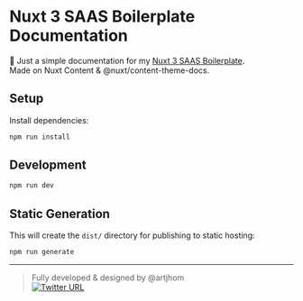 # Nuxt 3 SAAS Boilerplate Documentation

📄 Just a simple documentation for my [Nuxt 3 SAAS Boilerplate](https://github.com/artjHom00/nuxt3-saas-boilerplate). \
Made on Nuxt Content & @nuxt/content-theme-docs.

## Setup

Install dependencies:

```bash
npm run install
```

## Development

```bash
npm run dev
```

## Static Generation

This will create the `dist/` directory for publishing to static hosting:

```bash
npm run generate
```

----


> Fully developed & designed by @artjhom \
> [![Twitter URL](https://img.shields.io/twitter/url.svg?label=Follow%20artjhom&style=social&url=https%3A%2F%2Ftwitter.com%2Fartjhom)](https://twitter.com/artjhom)
